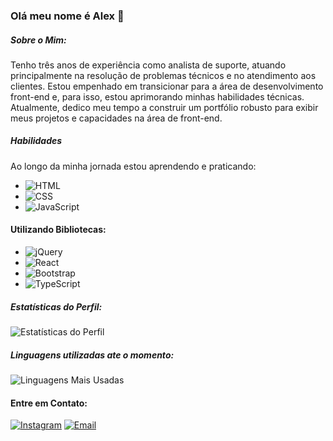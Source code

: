 ### Olá meu nome é Alex  👋

##### Sobre o Mim:

Tenho três anos de experiência como analista de suporte, atuando principalmente na resolução de problemas técnicos e no atendimento aos clientes. Estou empenhado em transicionar para a área de desenvolvimento front-end e, para isso, estou aprimorando minhas habilidades técnicas. Atualmente, dedico meu tempo a construir um portfólio robusto para exibir meus projetos e capacidades na área de front-end.

##### Habilidades
Ao longo da minha jornada estou aprendendo e praticando:


- ![HTML](https://img.shields.io/badge/-HTML5-E34F26?style=flat-square&logo=html5&logoColor=white)
- ![CSS](https://img.shields.io/badge/-CSS3-1572B6?style=flat-square&logo=css3)
- ![JavaScript](https://img.shields.io/badge/-JavaScript-F7DF1E?style=flat-square&logo=javascript&logoColor=black)


#### Utilizando Bibliotecas:
- ![jQuery](https://img.shields.io/badge/-jQuery-0769AD?style=flat-square&logo=jquery&logoColor=white)
- ![React](https://img.shields.io/badge/-React-61DAFB?style=flat-square&logo=react&logoColor=black)
- ![Bootstrap](https://img.shields.io/badge/-Bootstrap-563D7C?style=flat-square&logo=bootstrap&logoColor=white)
- ![TypeScript](https://img.shields.io/badge/-TypeScript-3178C6?style=flat-square&logo=typescript&logoColor=white)


 
##### Estatísticas do Perfil:
![Estatísticas do Perfil](https://github-readme-stats.vercel.app/api?username=lostleleco&show_icons=true&theme=dark)
##### Linguagens utilizadas ate o momento:
![Linguagens Mais Usadas](https://github-readme-stats.vercel.app/api/top-langs/?username=lostleleco&layout=compact&theme=dark)
#### Entre em Contato:
[![Instagram](https://img.shields.io/badge/Instagram-%23E4405F.svg?&style=flat-square&logo=instagram&logoColor=white)](https://www.instagram.com/alex_soares_oliveira/)
[![Email](https://img.shields.io/badge/Email-%23D14836.svg?&style=flat-square&logo=gmail&logoColor=white)](mailto:alexsoaresoliveira063@gmail.com)



















